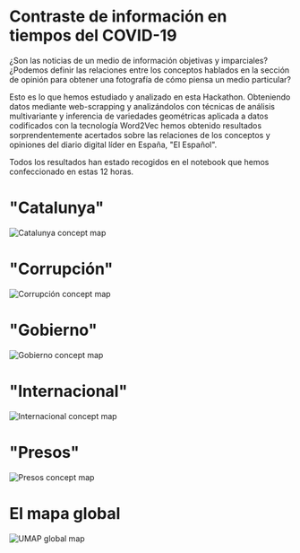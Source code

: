 # Contraste de información en tiempos del COVID-19
¿Son las noticias de un medio de información objetivas y imparciales? ¿Podemos definir las relaciones entre los conceptos hablados en la sección de opinión para obtener una fotografía de cómo piensa un medio particular?

Esto es lo que hemos estudiado y analizado en esta Hackathon. Obteniendo datos mediante web-scrapping y analizándolos con técnicas de análisis multivariante y inferencia de variedades geométricas aplicada a datos codificados con la tecnología Word2Vec hemos obtenido resultados sorprendentemente acertados sobre las relaciones de los conceptos y opiniones del diario digital líder en España, "El Español".

Todos los resultados han estado recogidos en el notebook que hemos confeccionado en estas 12 horas.

# "Catalunya"
![Catalunya concept map](https://github.com/Huguet57/Information-Contrast/blob/master/images/catalunya.png)

# "Corrupción"
![Corrupción concept map](https://github.com/Huguet57/Information-Contrast/blob/master/images/corrupción.png)

# "Gobierno"
![Gobierno concept map](https://github.com/Huguet57/Information-Contrast/blob/master/images/gobierno.png)

# "Internacional"
![Internacional concept map](https://github.com/Huguet57/Information-Contrast/blob/master/images/internacional.png)

# "Presos"
![Presos concept map](https://github.com/Huguet57/Information-Contrast/blob/master/images/presospoliticos.png)

# El mapa global
![UMAP global map](https://github.com/Huguet57/Information-Contrast/blob/master/images/umap.png)
